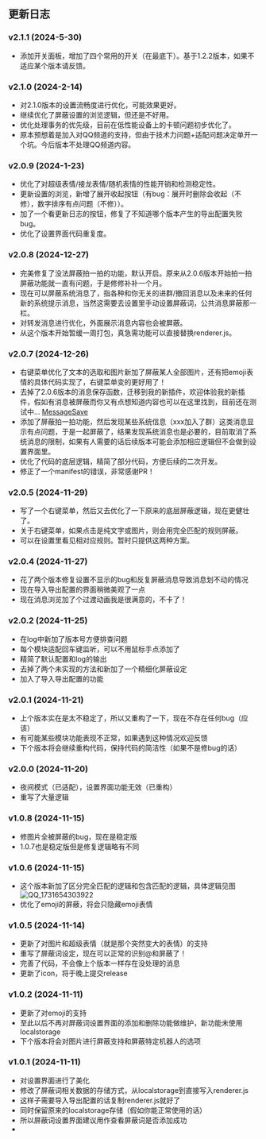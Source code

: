 ## 更新日志
### v2.1.1 (2024-5-30)
- 添加开关面板，增加了四个常用的开关（在最底下）。基于1.2.2版本，如果不适应某个版本请反馈。

### v2.1.0 (2024-2-14)
- 对2.1.0版本的设置流畅度进行优化，可能效果更好。
- 继续优化了屏蔽设置的浏览逻辑，但还是不好用。
- 优化处理事务的优先级，目前在低性能设备上的卡顿问题初步优化了。
- 原本预想着是加入对QQ频道的支持，但由于技术力问题+适配问题决定单开一个坑。今后版本不处理QQ频道内容。

### v2.0.9 (2024-1-23)
- 优化了对超级表情/接龙表情/随机表情的性能开销和检测稳定性。
- 更新设置的浏览，新增了展开收起按钮（有bug：展开时删除会收起（不修），数字排序有点问题（不修））。
- 加了一个看更新日志的按钮，修复了不知道哪个版本产生的导出配置失败bug。
- 优化了设置界面代码重复度。

### v2.0.8 (2024-12-27)
- 完美修复了没法屏蔽拍一拍的功能，默认开启。原来从2.0.6版本开始拍一拍屏蔽功能就一直有问题，于是修修补补一个月。
- 现在可以屏蔽系统消息了，指各种和你无关的进群/撤回消息以及未来的任何新的系统提示消息，当然这需要去设置里手动设置屏蔽词，公共消息屏蔽那一栏。
- 对转发消息进行优化，外面展示消息内容也会被屏蔽。
- 从这个版本开始暂缓一周打包，真急需功能可以直接替换renderer.js。

### v2.0.7 (2024-12-26)
- 右键菜单优化了文本的选取和图片新加了屏蔽某人全部图片，还有把emoji表情的具体代码实现了，右键菜单变的更好用了！
- 去掉了2.0.6版本的消息保存函数，迁移到我的新插件，欢迎体验我的新插件，假如有消息被屏蔽而你又有点想知道内容也可以在这里找到，目前还在测试中... [MessageSave](https://github.com/elegantland/qqMessageSave) 
- 添加了屏蔽拍一拍功能，然后发现某些系统信息（xxx加入了群）这类消息显示有点问题，于是一起屏蔽了，结果发现系统消息也是必要的，目前取消了系统消息的限制，如果有人需要的话后续版本可能会添加相应逻辑但不会做到设置界面里。
- 优化了代码的底层逻辑，精简了部分代码，方便后续的二次开发。
- 修正了一个manifest的错误，非常感谢PR！

### v2.0.5 (2024-11-29)
- 写了一个右键菜单，然后又去优化了一下原来的底层屏蔽逻辑，现在更健壮了。
- 关于右键菜单，如果点击是纯文字或图片，则会用完全匹配的规则屏蔽。
- 可以在设置里看见相对应规则。暂时只提供这两种方案。

### v2.0.4 (2024-11-27)
- 花了两个版本修复设置不显示的bug和反复屏蔽消息导致消息划不动的情况
- 现在导入导出配置的界面稍微美观了一点
- 现在消息浏览加了个过渡动画我是很满意的，不卡了！

### v2.0.2 (2024-11-25)
- 在log中新加了版本号方便排查问题
- 每个模块适配回车键监听，可以不用鼠标手点添加了
- 精简了默认配置和log的输出
- 去掉了两个未实现的方法和新加了一个精细化屏蔽设定
- 加入了导入导出配置的功能

### v2.0.1 (2024-11-21)
- 上个版本实在是太不稳定了，所以又重构了一下，现在不存在任何bug（应该）
- 有可能某些模块功能表现不正常，如果遇到这种情况欢迎反馈
- 下个版本将会继续重构代码，保持代码的简洁性（如果不是修bug的话）

### v2.0.0 (2024-11-20)
- 夜间模式（已适配），设置界面功能无效（已重构）
- 重写了大量逻辑

### v1.0.8 (2024-11-15)
- 修图片全被屏蔽的bug，现在是稳定版
- 1.0.7也是稳定版但是修复逻辑略有不同

### v1.0.6 (2024-11-15)
- 这个版本新加了区分完全匹配的逻辑和包含匹配的逻辑，具体逻辑见图
![QQ_1731654303922](https://github.com/user-attachments/assets/4067e4fa-1647-4520-9954-a7917e83279c)
- 优化了emoji的屏蔽，将会只隐藏emoji表情

### v1.0.5 (2024-11-14)
- 更新了对图片和超级表情（就是那个突然变大的表情）的支持
- 重写了屏蔽词设定，现在可以正常的识别@和屏蔽了！
- 完善了代码，不会像上个版本一样存在没处理的消息
- 更新了icon，将于晚上提交release

### v1.0.2 (2024-11-11)
- 更新了对emoji的支持
- 至此以后不再对屏蔽词设置界面的添加和删除功能做维护，新功能未使用localstorage
- 下个版本将会对图片进行屏蔽支持和屏蔽特定机器人的选项

### v1.0.1 (2024-11-11)
- 对设置界面进行了美化
- 修改了屏蔽词相关数据的存储方式，从localstorage到直接写入renderer.js
- 这样子需要导入导出配置的话复制renderer.js就好了
- 同时保留原来的localstorage存储（假如你能正常使用的话）
- 所以屏蔽词设置界面建议用作查看屏蔽词是否添加成功
- 
